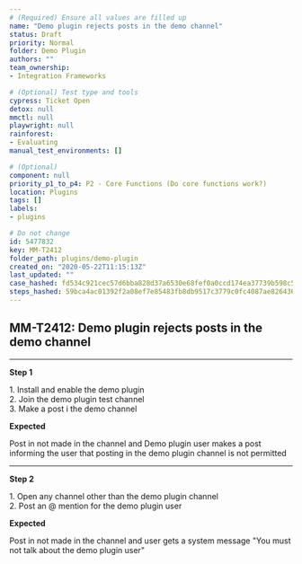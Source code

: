 ```yaml
---
# (Required) Ensure all values are filled up
name: "Demo plugin rejects posts in the demo channel"
status: Draft
priority: Normal
folder: Demo Plugin
authors: ""
team_ownership: 
- Integration Frameworks

# (Optional) Test type and tools
cypress: Ticket Open
detox: null
mmctl: null
playwright: null
rainforest: 
- Evaluating
manual_test_environments: []

# (Optional)
component: null
priority_p1_to_p4: P2 - Core Functions (Do core functions work?)
location: Plugins
tags: []
labels: 
- plugins

# Do not change
id: 5477832
key: MM-T2412
folder_path: plugins/demo-plugin
created_on: "2020-05-22T11:15:13Z"
last_updated: ""
case_hashed: fd534c921cec57d6bba828d37a6530e68fef0a0ccd174ea37739b598c5b91dd5d937e2d71a18945295b78cd05b1e8723
steps_hashed: 59bca4ac01392f2a08ef7e85483fb8db9517c3779c0fc4087ae826436b7150c9e3979483474cea5f4e51a4871892ced1
---
```


## MM-T2412: Demo plugin rejects posts in the demo channel

---

**Step 1**

1\. Install and enable the demo plugin\
2\. Join the demo plugin test channel\
3\. Make a post i the demo channel

**Expected**

Post in not made in the channel and Demo plugin user makes a post informing the user that posting in the demo plugin channel is not permitted

---

**Step 2**

1\. Open any channel other than the demo plugin channel\
2\. Post an @ mention for the demo plugin user

**Expected**

Post in not made in the channel and user gets a system message "You must not talk about the demo plugin user"
